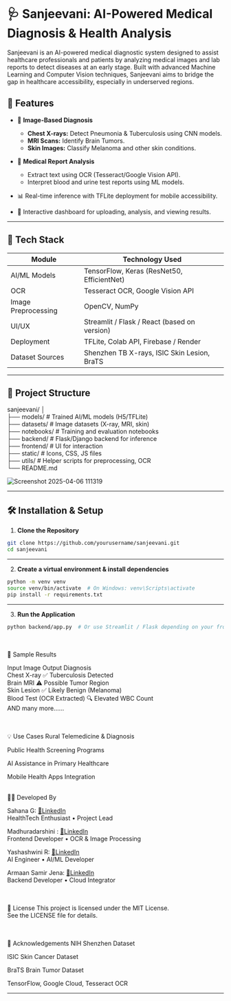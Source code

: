 # 🩺 Sanjeevani: AI-Powered Medical Diagnosis & Health Analysis

Sanjeevani is an AI-powered medical diagnostic system designed to assist healthcare professionals and patients by analyzing medical images and lab reports to detect diseases at an early stage. Built with advanced Machine Learning and Computer Vision techniques, Sanjeevani aims to bridge the gap in healthcare accessibility, especially in underserved regions.

## 🚀 Features

- 🔬 **Image-Based Diagnosis**
  - **Chest X-rays:** Detect Pneumonia & Tuberculosis using CNN models.
  - **MRI Scans:** Identify Brain Tumors.
  - **Skin Images:** Classify Melanoma and other skin conditions.

- 📄 **Medical Report Analysis**
  - Extract text using OCR (Tesseract/Google Vision API).
  - Interpret blood and urine test reports using ML models.

- 📊 Real-time inference with TFLite deployment for mobile accessibility.

- 💬 Interactive dashboard for uploading, analysis, and viewing results.

---

## 🧠 Tech Stack

| Module                 | Technology Used                                |
|------------------------|-----------------------------------------------|
| AI/ML Models           | TensorFlow, Keras (ResNet50, EfficientNet)     |
| OCR                    | Tesseract OCR, Google Vision API               |
| Image Preprocessing    | OpenCV, NumPy                                  |
| UI/UX                  | Streamlit / Flask / React (based on version)   |
| Deployment             | TFLite, Colab API, Firebase / Render           |
| Dataset Sources        | Shenzhen TB X-rays, ISIC Skin Lesion, BraTS    |

---

## 📁 Project Structure

sanjeevani/ │ <br>├── models/ # Trained AI/ML models (H5/TFLite) <br>├── datasets/ # Image datasets (X-ray, MRI, skin)
              <br>├── notebooks/ # Training and evaluation notebooks <br> ├── backend/ # Flask/Django backend for inference 
              <br>├── frontend/ # UI for interaction 
              <br>├── static/ # Icons, CSS, JS files 
              <br>├── utils/ # Helper scripts for preprocessing, OCR 
              <br>└── README.md

![Screenshot 2025-04-06 111319](https://github.com/user-attachments/assets/dc73d543-8ae6-4765-b98e-40291280728f)


---

## 🛠 Installation & Setup

1. **Clone the Repository**
```bash
git clone https://github.com/yourusername/sanjeevani.git
cd sanjeevani
```

---

2. **Create a virtual environment & install dependencies**
```bash
python -m venv venv
source venv/bin/activate  # On Windows: venv\Scripts\activate
pip install -r requirements.txt
```
---

3. **Run the Application**
```bash
python backend/app.py  # Or use Streamlit / Flask depending on your frontend
```

<br><br>
🧪 Sample Results<br>

Input Image	Output Diagnosis<br>
Chest X-ray	✅ Tuberculosis Detected<br>
Brain MRI	⚠️ Possible Tumor Region<br>
Skin Lesion	✅ Likely Benign (Melanoma)<br>
Blood Test (OCR Extracted) 🔍 Elevated WBC Count<br>
AND many more......

<br><br>
💡 Use Cases
Rural Telemedicine & Diagnosis

Public Health Screening Programs

AI Assistance in Primary Healthcare

Mobile Health Apps Integration<br><br>

👨‍💻 Developed By

Sahana G: [🧷LinkedIn](http://www.linkedin.com/in/sahana-g-912979326)
<br> HealthTech Enthusiast • Project Lead

Madhuradarshini : [🧷LinkedIn](http://www.linkedin.com/in/madhuradarshinirm)
<br> Frontend Developer • OCR & Image Processing

Yashashwini R:  [🧷LinkedIn](https://www.linkedin.com/in/yashaswini-r-39a127325)
<br> AI Engineer • AI/ML Developer

Armaan Samir Jena:  [🧷LinkedIn](http://www.linkedin.com/in/jena-armaan)
<br> Backend Developer • Cloud Integrator


<br><br>
📜 License
This project is licensed under the MIT License.<br>
See the LICENSE file for details.

<br><br>
🙏 Acknowledgements
NIH Shenzhen Dataset<br>

ISIC Skin Cancer Dataset<br>

BraTS Brain Tumor Dataset<br>

TensorFlow, Google Cloud, Tesseract OCR<br>
***
